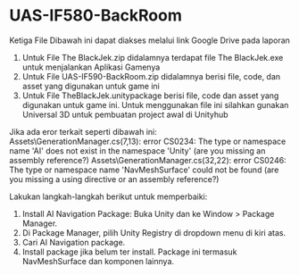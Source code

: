 # UAS-IF580-BackRoom

Ketiga File Dibawah ini dapat diakses melalui link Google Drive pada laporan

1. Untuk File The BlackJek.zip didalamnya terdapat file The BlackJek.exe untuk menjalankan Aplikasi Gamenya
2. Untuk File UAS-IF590-BackRoom.zip didalamnya berisi file, code, dan asset yang digunakan untuk game ini
3. Untuk File TheBlackJek.unitypackage berisi file, code dan asset yang digunakan untuk game ini. Untuk menggunakan file ini silahkan gunakan Universal 3D untuk pembuatan project awal di Unityhub

Jika ada eror terkait seperti dibawah ini:
Assets\GenerationManager.cs(7,13): error CS0234: The type or namespace name 'AI' does not exist in the namespace 'Unity' (are you missing an assembly reference?)
Assets\GenerationManager.cs(32,22): error CS0246: The type or namespace name 'NavMeshSurface' could not be found (are you missing a using directive or an assembly reference?)

Lakukan langkah-langkah berikut untuk memperbaiki:
1. Install AI Navigation Package: Buka Unity dan ke Window > Package Manager.
2. Di Package Manager, pilih Unity Registry di dropdown menu di kiri atas.
3. Cari AI Navigation package.
4. Install package jika belum ter install. Package ini termasuk NavMeshSurface dan komponen lainnya.
